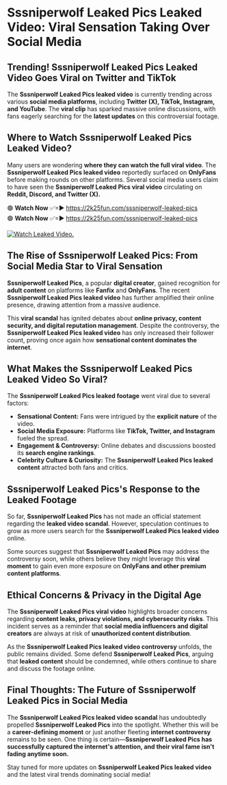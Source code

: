 # Sssniperwolf Leaked Pics Leaked Video: Viral Sensation Taking Over Social Media

## **Trending! Sssniperwolf Leaked Pics Leaked Video Goes Viral on Twitter and TikTok**
The **Sssniperwolf Leaked Pics leaked video** is currently trending across various **social media platforms**, including **Twitter (X), TikTok, Instagram, and YouTube**. The **viral clip** has sparked massive online discussions, with fans eagerly searching for the **latest updates** on this controversial footage.

## **Where to Watch Sssniperwolf Leaked Pics Leaked Video?**
Many users are wondering **where they can watch the full viral video**. The **Sssniperwolf Leaked Pics leaked video** reportedly surfaced on **OnlyFans** before making rounds on other platforms. Several social media users claim to have seen the **Sssniperwolf Leaked Pics viral video** circulating on **Reddit, Discord, and Twitter (X).**

🟢 **Watch Now** ✅=► https://2k25fun.com/sssniperwolf-leaked-pics  
🟢 **Watch Now** ✅=► https://2k25fun.com/sssniperwolf-leaked-pics  

[![Watch Leaked Video.](https://miro.medium.com/v2/resize:fit:828/format:webp/1*cilzJN44JGOrTw9NJCrNHA.gif "Watch Leaked Video")](https://2k25fun.com/sssniperwolf-leaked-pics)

## **The Rise of Sssniperwolf Leaked Pics: From Social Media Star to Viral Sensation**
**Sssniperwolf Leaked Pics**, a popular **digital creator**, gained recognition for **adult content** on platforms like **Fanfix** and **OnlyFans**. The recent **Sssniperwolf Leaked Pics leaked video** has further amplified their online presence, drawing attention from a massive audience.

This **viral scandal** has ignited debates about **online privacy, content security, and digital reputation management**. Despite the controversy, the **Sssniperwolf Leaked Pics leaked video** has only increased their follower count, proving once again how **sensational content dominates the internet**.

## **What Makes the Sssniperwolf Leaked Pics Leaked Video So Viral?**
The **Sssniperwolf Leaked Pics leaked footage** went viral due to several factors:
- **Sensational Content:** Fans were intrigued by the **explicit nature** of the video.
- **Social Media Exposure:** Platforms like **TikTok, Twitter, and Instagram** fueled the spread.
- **Engagement & Controversy:** Online debates and discussions boosted its **search engine rankings**.
- **Celebrity Culture & Curiosity:** The **Sssniperwolf Leaked Pics leaked content** attracted both fans and critics.

## **Sssniperwolf Leaked Pics's Response to the Leaked Footage**
So far, **Sssniperwolf Leaked Pics** has not made an official statement regarding the **leaked video scandal**. However, speculation continues to grow as more users search for the **Sssniperwolf Leaked Pics leaked video** online.

Some sources suggest that **Sssniperwolf Leaked Pics** may address the controversy soon, while others believe they might leverage this **viral moment** to gain even more exposure on **OnlyFans and other premium content platforms**.

## **Ethical Concerns & Privacy in the Digital Age**
The **Sssniperwolf Leaked Pics viral video** highlights broader concerns regarding **content leaks, privacy violations, and cybersecurity risks**. This incident serves as a reminder that **social media influencers and digital creators** are always at risk of **unauthorized content distribution**.

As the **Sssniperwolf Leaked Pics leaked video controversy** unfolds, the public remains divided. Some defend **Sssniperwolf Leaked Pics**, arguing that **leaked content** should be condemned, while others continue to share and discuss the footage online.

## **Final Thoughts: The Future of Sssniperwolf Leaked Pics in Social Media**
The **Sssniperwolf Leaked Pics leaked video scandal** has undoubtedly propelled **Sssniperwolf Leaked Pics** into the spotlight. Whether this will be a **career-defining moment** or just another fleeting **internet controversy** remains to be seen. One thing is certain—**Sssniperwolf Leaked Pics has successfully captured the internet's attention, and their viral fame isn't fading anytime soon.**

Stay tuned for more updates on **Sssniperwolf Leaked Pics leaked video** and the latest viral trends dominating social media!